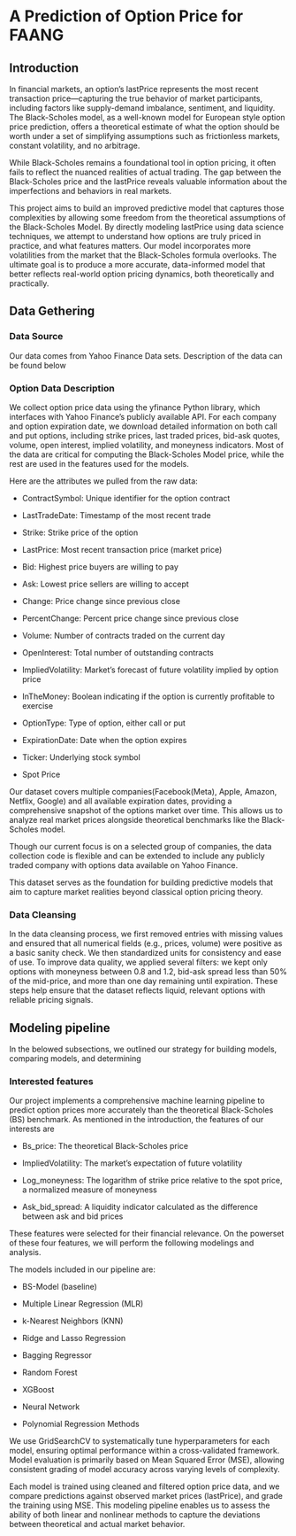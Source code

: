 # A Prediction of Option Price for FAANG
## Introduction
In financial markets, an option’s lastPrice represents the most recent transaction price—capturing the true behavior of market participants, including factors like supply-demand imbalance, sentiment, and liquidity. The Black-Scholes model, as a well-known model for European style option price prediction, offers a theoretical estimate of what the option should be worth under a set of simplifying assumptions such as frictionless markets, constant volatility, and no arbitrage.

While Black-Scholes remains a foundational tool in option pricing, it often fails to reflect the nuanced realities of actual trading. The gap between the Black-Scholes price and the lastPrice reveals valuable information about the imperfections and behaviors in real markets.

This project aims to build an improved predictive model that captures those complexities by allowing some freedom from the theoretical assumptions of the Black-Scholes Model. By directly modeling lastPrice using data science techniques, we attempt to understand how options are truly priced in practice, and what features matters. Our model incorporates more volatilities from the market that the Black-Scholes formula overlooks. The ultimate goal is to produce a more accurate, data-informed model that better reflects real-world option pricing dynamics, both theoretically and practically.

## Data Gethering
### Data Source
Our data comes from Yahoo Finance Data sets. Description of the data can be found below

### Option Data Description
We collect option price data using the yfinance Python library, which interfaces with Yahoo Finance’s publicly available API. For each company and option expiration date, we download detailed information on both call and put options, including strike prices, last traded prices, bid-ask quotes, volume, open interest, implied volatility, and moneyness indicators. Most of the data are critical for computing the Black-Scholes Model price, while the rest are used in the features used for the models.

Here are the attributes we pulled from the raw data:

- ContractSymbol: Unique identifier for the option contract

- LastTradeDate: Timestamp of the most recent trade

- Strike: Strike price of the option

- LastPrice: Most recent transaction price (market price)

- Bid: Highest price buyers are willing to pay

- Ask: Lowest price sellers are willing to accept

- Change: Price change since previous close

- PercentChange: Percent price change since previous close

- Volume: Number of contracts traded on the current day

- OpenInterest: Total number of outstanding contracts

- ImpliedVolatility: Market’s forecast of future volatility implied by option price

- InTheMoney: Boolean indicating if the option is currently profitable to exercise

- OptionType: Type of option, either call or put

- ExpirationDate: Date when the option expires

- Ticker: Underlying stock symbol

- Spot Price

Our dataset covers multiple companies(Facebook(Meta), Apple, Amazon, Netflix, Google) and all available expiration dates, providing a comprehensive snapshot of the options market over time. This allows us to analyze real market prices alongside theoretical benchmarks like the Black-Scholes model.

Though our current focus is on a selected group of companies, the data collection code is flexible and can be extended to include any publicly traded company with options data available on Yahoo Finance.

This dataset serves as the foundation for building predictive models that aim to capture market realities beyond classical option pricing theory.

### Data Cleansing

In the data cleansing process, we first removed entries with missing values and ensured that all numerical fields (e.g., prices, volume) were positive as a basic sanity check. We then standardized units for consistency and ease of use. To improve data quality, we applied several filters: we kept only options with moneyness between 0.8 and 1.2, bid-ask spread less than 50% of the mid-price, and more than one day remaining until expiration. These steps help ensure that the dataset reflects liquid, relevant options with reliable pricing signals.

## Modeling pipeline

In the belowed subsections, we outlined our strategy for building models, comparing models, and determining 

### Interested features

Our project implements a comprehensive machine learning pipeline to predict option prices more accurately than the theoretical Black-Scholes (BS) benchmark. As mentioned in the introduction, the features of our interests are

- Bs_price: The theoretical Black-Scholes price

- ImpliedVolatility: The market’s expectation of future volatility

- Log_moneyness: The logarithm of strike price relative to the spot price, a normalized measure of moneyness

- Ask_bid_spread: A liquidity indicator calculated as the difference between ask and bid prices

These features were selected for their financial relevance. On the powerset of these four features, we will perform the following modelings and analysis.

The models included in our pipeline are:

- BS-Model (baseline)

- Multiple Linear Regression (MLR)

- k-Nearest Neighbors (KNN)

- Ridge and Lasso Regression

- Bagging Regressor

- Random Forest

- XGBoost

- Neural Network

- Polynomial Regression Methods

We use GridSearchCV to systematically tune hyperparameters for each model, ensuring optimal performance within a cross-validated framework. Model evaluation is primarily based on Mean Squared Error (MSE), allowing consistent grading of model accuracy across varying levels of complexity.

Each model is trained using cleaned and filtered option price data, and we compare predictions against observed market prices (lastPrice), and grade the training using MSE. This modeling pipeline enables us to assess the ability of both linear and nonlinear methods to capture the deviations between theoretical and actual market behavior.











